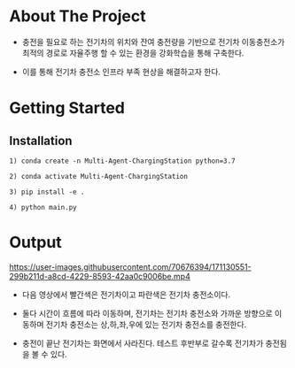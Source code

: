 # About The Project
- 충전을 필요로 하는 전기차의 위치와 잔여 충전량을 기반으로 전기차 이동충전소가 최적의 경로로 자율주행 할 수 있는 환경을 강화학습을 통해 구축한다.

- 이를 통해 전기차 충전소 인프라 부족 현상을 해결하고자 한다.

# Getting Started
## Installation
```
1) conda create -n Multi-Agent-ChargingStation python=3.7

2) conda activate Multi-Agent-ChargingStation

3) pip install -e .

4) python main.py
```

# Output
https://user-images.githubusercontent.com/70676394/171130551-299b211d-a8cd-4229-8593-42aa0c9006be.mp4
- 다음 영상에서 빨간색은 전기차이고 파란색은 전기차 충전소이다. 

- 둘다 시간이 흐름에 따라 이동하며, 전기차는 전기차 충전소와 가까운 방향으로 이동하며 전기차 충전소는 상,하,좌,우에 있는 전기차 충전소를 충전한다. 

- 충전이 끝난 전기차는 화면에서 사라진다. 테스트 후반부로 갈수록 전기차가 충전됨을 볼 수 있다.